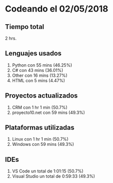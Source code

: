 # Codeando el 02/05/2018

## Tiempo total
2 hrs.

## Lenguajes usados
1. Python con 55 mins (46.25%)
1. C# con 43 mins (36.01%)
1. Other con 16 mins (13.27%)
1. HTML con 5 mins (4.47%)

## Proyectos actualizados
1. CRM con 1 hr 1 min (50.7%)
1. proyecto10.net con 59 mins (49.3%)

## Plataformas utilizadas
1. Linux con 1 hr 1 min (50.7%)
1. Windows con 59 mins (49.3%)

## IDEs
1. VS Code un total de 1:01:15 (50.7%)
1. Visual Studio un total de 0:59:33 (49.3%)
